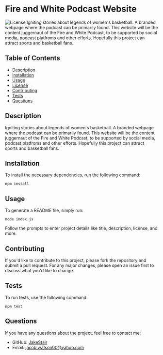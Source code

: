 # Fire and White Podcast Website
  ![License](https://img.shields.io/badge/License-None-blue.svg)
  Igniting stories about legends of women's basketball. A branded webpage where the podcast can be primarily found. This website will be the content juggernaut of the Fire and White Podcast, to be supported by social media, podcast platfroms and other efforts. Hopefully this project can attract sports and basketball fans.
  ## Table of Contents
  - [Description](#description)
  - [Installation](#installation)
  - [Usage](#usage)
  - [License](#license)
  - [Contributing](#contributing)
  - [Tests](#tests)
  - [Questions](#questions)
  ## Description
  Igniting stories about legends of women's basketball. A branded webpage where the podcast can be primarily found. This website will be the content juggernaut of the Fire and White Podcast, to be supported by social media, podcast platfroms and other efforts. Hopefully this project can attract sports and basketball fans.
  ## Installation
  To install the necessary dependencies, run the following command:
  ```
  npm install
  ```
  ## Usage
  To generate a README file, simply run:
  ```
  node index.js
  ```
  Follow the prompts to enter project details like title, description, license, and more.
  
  ## Contributing
  If you'd like to contribute to this project, please fork the repository and submit a pull request. For any major changes, please open an issue first to discuss what you'd like to change.
  ## Tests
  To run tests, use the following command:
  ```
  npm test
  ```
  ## Questions
  If you have any questions about the project, feel free to contact me:
  - GitHub: [JakeStair](https://github.com/JakeStair)
  - Email: jacob.watson00@yahoo.com
  